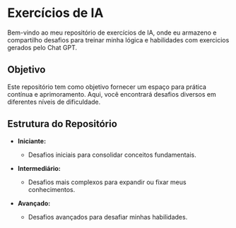 # Exercícios de IA

Bem-vindo ao meu repositório de exercícios de IA, onde eu armazeno e compartilho desafios para treinar minha lógica e habilidades com exercicios gerados pelo Chat GPT.

## Objetivo

Este repositório tem como objetivo fornecer um espaço para prática contínua e aprimoramento. Aqui, você encontrará desafios diversos em diferentes níveis de dificuldade.

## Estrutura do Repositório

- **Iniciante:**
  - Desafios iniciais para consolidar conceitos fundamentais.

- **Intermediário:**
  - Desafios mais complexos para expandir ou fixar meus conhecimentos.

- **Avançado:**
  - Desafios avançados para desafiar minhas habilidades.

